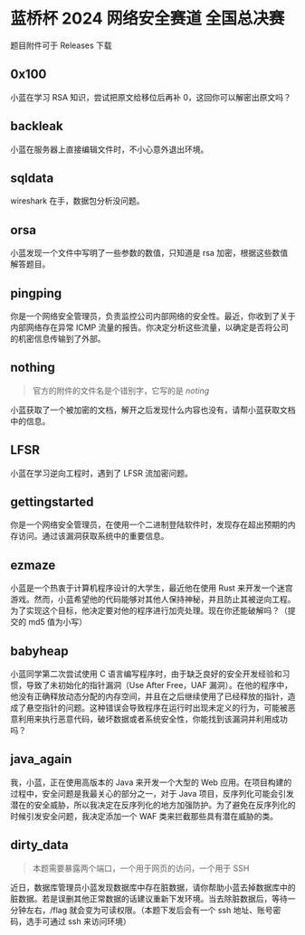 # 蓝桥杯 2024 网络安全赛道 全国总决赛
 
题目附件可于 Releases 下载

## 0x100

小蓝在学习 RSA 知识，尝试把原文给移位后再补 0，这回你可以解密出原文吗？

## backleak

小蓝在服务器上直接编辑文件时，不小心意外退出环境。

## sqldata

wireshark 在手，数据包分析没问题。

## orsa

小蓝发现一个文件中写明了一些参数的数值，只知道是 rsa 加密，根据这些数值解答题目。

## pingping

你是一个网络安全管理员，负责监控公司内部网络的安全性。最近，你收到了关于内部网络存在异常 ICMP 流量的报告。你决定分析这些流量，以确定是否将公司的机密信息传输到了外部。

## nothing

> 官方的附件的文件名是个错别字，它写的是 _noting_

小蓝获取了一个被加密的文档，解开之后发现什么内容也没有，请帮小蓝获取文档中的信息。

## LFSR

小蓝在学习逆向工程时，遇到了 LFSR 流加密问题。

## gettingstarted

你是一个网络安全管理员，在使用一个二进制登陆软件时，发现存在超出预期的内存访问。通过该漏洞获取系统中的重要信息。

## ezmaze

小蓝是一个热衷于计算机程序设计的大学生，最近他在使用 Rust 来开发一个迷宫游戏。然而，小蓝希望他的代码能够对其他人保持神秘，并且防止其被逆向工程。为了实现这个目标，他决定要对他的程序进行加壳处理。现在你还能破解吗？（提交的 md5 值为小写）

## babyheap

小蓝同学第二次尝试使用 C 语言编写程序时，由于缺乏良好的安全开发经验和习惯，导致了未初始化的指针漏洞（Use After Free，UAF 漏洞）。在他的程序中，他没有正确释放动态分配的内存空间，并且在之后继续使用了已经释放的指针，造成了悬空指针的问题。这种错误会导致程序在运行时出现未定义的行为，可能被恶意利用来执行恶意代码，破坏数据或者系统安全性，你能找到该漏洞并利用成功吗？

## java_again

我，小蓝，正在使用高版本的 Java 来开发一个大型的 Web 应用。在项目构建的过程中，安全问题是我最关心的部分之一，对于 Java 项目，反序列化可能会引发潜在的安全威胁，所以我决定在反序列化的地方加强防护。为了避免在反序列化的时候引发安全问题，我决定添加一个 WAF 类来拦截那些具有潜在威胁的类。

## dirty_data

> 本题需要暴露两个端口，一个用于网页的访问，一个用于 SSH

近日，数据库管理员小蓝发现数据库中存在脏数据，请你帮助小蓝去掉数据库中的脏数据。若是误删其他正常数据的话建议重新下发环境。当去除脏数据后，等待一分钟左右，/flag 就会变为可读权限。（本题下发后会有一个 ssh 地址、账号密码，选手可通过 ssh 来访问环境）